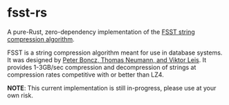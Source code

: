 # fsst-rs

A pure-Rust, zero-dependency implementation of the [FSST string compression algorithm][whitepaper].

FSST is a string compression algorithm meant for use in database systems. It was designed by
[Peter Boncz, Thomas Neumann, and Viktor Leis][whitepaper]. It provides 1-3GB/sec compression
and decompression of strings at compression rates competitive with or better than LZ4.

**NOTE**: This  current implementation is still in-progress, please use at your own risk.


[whitepaper]: https://www.vldb.org/pvldb/vol13/p2649-boncz.pdf
